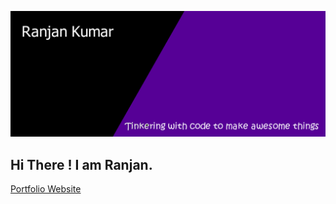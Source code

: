 [![Header](git-hub-banner.png)](https://some-url.dev/)

## Hi There ! I am Ranjan.

[Portfolio Website](https://ranjan210.github.io/)
